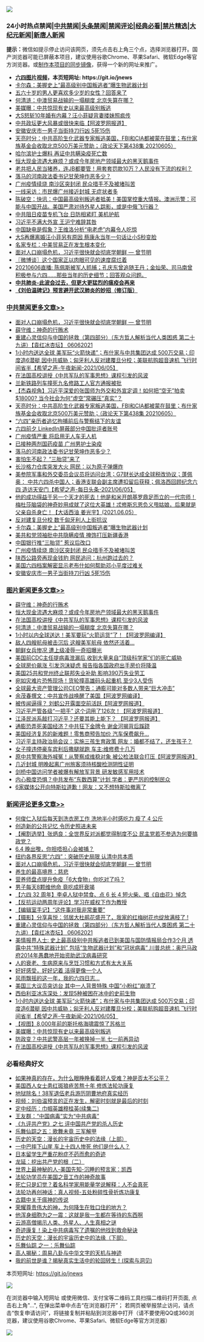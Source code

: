 ![](https://raw.githubusercontent.com/fqnews/bnews/master/64photo/fqnews-qr.jpg)

<div id="tt">
<h3>24小时热点禁闻|<a href="#%E4%B8%AD%E5%85%B1%E7%A6%81%E9%97%BB%E6%9B%B4%E5%A4%9A%E6%96%87%E7%AB%A0">中共禁闻</a>|<a href="#%E5%9B%BE%E7%89%87%E6%96%B0%E9%97%BB%E6%9B%B4%E5%A4%9A%E6%96%87%E7%AB%A0">头条禁闻</a>|<a href="#%E6%96%B0%E9%97%BB%E8%AF%84%E8%AE%BA%E6%9B%B4%E5%A4%9A%E6%96%87%E7%AB%A0">禁闻评论|<a href="#%E5%BF%85%E7%9C%8B%E7%BB%8F%E5%85%B8%E5%A5%BD%E6%96%87">经典必看|<a href="/video.md#%E7%A6%81%E7%89%87%E7%B2%BE%E9%80%89">禁片精选</a>|<a href="https://github.com/fqnews/djy/blob/master/gb/nf1351518.md#1">大纪元新闻</a>|<a href="https://github.com/fqnews/ntdtv/blob/master/gb/prog204.md#1">新唐人新闻</a></h3>
<div><b>提示：</b>微信如提示停止访问该网页，须先点击右上角三个点，选择浏览器打开。国产浏览器可能已屏蔽本项目，建议使用谷歌Chrome、苹果Safari、微软Edge等官方浏览器。或<a href="https://github.com/fqnews/bnews/blob/master/%E5%88%B6%E4%BD%9Cgit%E7%A6%81%E9%97%BB%E9%95%9C%E5%83%8F.md">制作本项目的同步镜像</a>，获得一个新的网址来推广。</div>
<ul>
<li><b><a href="http://d1.bdrive.tk/64.mp4" target="_blank">六四图片视频</a>，本页短网址: https://git.io/jnews</b></li>
<li><a href="/cbnews/20210606/1561146.md">卡尔森：美握史上“最高级别中国叛逃者”曝生物武器计划</a></li>
<li><a href="/lifebaike/20210605/1561041.md">五六十岁的男人更喜欢多少岁的女性？回答来了</a></li>
<li><a href="/topimagenews/20210606/1561115.md">何清涟：中澳贸易战输的一塌糊度 北京失算在哪？</a></li>
<li><a href="/comments/20210606/1561353.md">美媒曝：中共惊现有史以来最高级别叛逃</a></li>
<li><a href="/yule/20210606/1561090.md">大S怒斩10年婚有内幕？汪小菲疑背妻搂妹照疯传</a></li>
<li><a href="/cnnews/20210606/1561326.md">中共政坛更大风暴或很快来临【阿波罗网报道】</a></li>
<li><a href="/cbnews/20210605/1560983.md">安徽安庆市一男子当街持刀行凶 5死15伤</a></li>
<li><a href="/cbnews/20210606/1561281.md">天亮时分：中共高阶生化武器专家叛逃美国，FBI和CIA都被蒙在鼓里；布什家族基金会收取北京500万美元赞助；（政论天下第438集 20210605）</a></li>
<li><a href="/ssgc/20210605/1560962.md">哈尔滨护士爆料 再证中共瞒染疫死亡数</a></li>
<li><a href="/topimagenews/20210606/1561365.md">恒大现金流遇大麻烦？或成今年房地产领域最大的黑天鹅事件</a></li>
<li><a href="/bannedvideo/20210606/1561186.md">老共把人民当猪养，连JB都要管！用套套罚款10万？人民没有下流的权利？</a></li>
<li><a href="/cbnews/20210606/1561190.md">落马的河南政法委书记甘荣坤作恶多少？</a></li>
<li><a href="/cbnews/20210605/1560996.md">广州疫情续烧 南沙区突封闭 民众措手不及被堵叫苦</a></li>
<li><a href="/cnnews/20210606/1561138.md">一线采访：市民爆广州接近封城 无症状者多</a></li>
<li><a href="/bannedvideo/20210606/1561224.md">陈破空：快讯：中国最高级别叛逃者抵美！美国掌控重大情报。澳洲示警：可能与中国开战。美国严肃对待外星人踪影，或是中俄飞行器？</a></li>
<li><a href="/cnnews/20210605/1560973.md">中共阻日疫苗专机飞台 日防相紧盯 美机护航</a></li>
<li><a href="/comments/20210606/1561200.md">习近平不满大外宣 王沪宁难辞其咎</a></li>
<li><a href="/cnnews/20210605/1561042.md">中国缺电是假象？王维洛分析“电老虎”内幕令人吃惊</a></li>
<li><a href="/yule/20210606/1561171.md">大S再爆离婚汪小菲另有原因 蔡康永当年一句话让小S秒变脸</a></li>
<li><a href="/cnnews/20210606/1561149.md">名家专栏：中美贸易正在发生根本变化</a></li>
<li><a href="/comments/20210606/1561431.md">面对人口崩塌危机，习近平很快就会彻底学朝鲜 — 曾节明</a></li>
<li><a href="/ssgc/20210606/1561307.md">〖微博谈〗这个国家正以肉眼可见的速度腐烂着</a></li>
<li><a href="/bannedvideo/20210606/1561242.md">20210606直播: 陈佩斯被军人抓捕；孔庆东曾追随王丹；金灿荣、司马南曾积极参与六四......那些当年的历史细节；回答观众问题。</a></li>
<li><b><a href="/comments/20200211/1275071.md" target="_blank">中共肺炎-此波会过去，但更大更猛烈的瘟疫会再来</a></b></li>
<li><b><a href="/comments/20200207/1272816.md" target="_blank">《刘伯温碑记》预言避开武汉肺炎的妙招（修订版）</a></b></li>
</ul>
</div>

<div class="catlist">
<h3><a href="/cbnews/" target="_blank">中共禁闻</a><span><a href="/cbnews/" target="_blank" rel="nofollow">更多文章>></a></span></h3>
<ul>
<li><a href="/comments/20210606/1561431.md" target="_blank">面对人口崩塌危机，习近平很快就会彻底学朝鲜 — 曾节明</a></li>
<li><a href="/topimagenews/20210606/1561402.md" target="_blank">薛守维：神奇的行贿术</a></li>
<li><a href="/comments/20210606/1561386.md" target="_blank">重建心灵信仰与中国的拯救（第四部分）（东方哲人解析当代人类困惑  第二十九讲）【袁红冰杏坛】 06062021</a></li>
<li><a href="/comments/20210606/1561355.md" target="_blank">1小时内送达全球 美军玩“火箭快递”；布什家与中共集团达成 500万交易；印度造6潜艇 因中共威胁；匈牙利人反对建覆旦分校；美联航购超音速机 飞行时间省半【希望之声-午夜新闻-2021/06/05】</a></li>
<li><a href="/comments/20210606/1561346.md" target="_blank">在法国高校讲授《中共军队的军事思想》课程引发的风波</a></li>
<li><a href="/cbnews/20210606/1561317.md" target="_blank">兰新铁路列车撞死九名修路工人官方通报被批</a></li>
<li><a href="/comments/20210606/1561311.md" target="_blank">【杰森视角】习近平深爱的张国师为外交和外宣定调！如何把“空无”拍卖$18000? 当今社会为何“虚空”常碾压“真实”？</a></li>
<li><a href="/cbnews/20210606/1561281.md" target="_blank">天亮时分：中共高阶生化武器专家叛逃美国，FBI和CIA都被蒙在鼓里；布什家族基金会收取北京500万美元赞助；（政论天下第438集 20210605）</a></li>
<li><a href="/cbnews/20210606/1561234.md" target="_blank">“六四”亲历者追忆拘捕前后与警察结下的友谊</a></li>
<li><a href="/cbnews/20210606/1561210.md" target="_blank">六四前夕 LinkedIn屏蔽部分中国批评者账号</a></li>
<li><a href="/cbnews/20210606/1561209.md" target="_blank">广州疫情严重 将启用无人车无人机</a></li>
<li><a href="/cbnews/20210606/1561208.md" target="_blank">已接种两剂国药疫苗 广州男护士染疫</a></li>
<li><a href="/cbnews/20210606/1561190.md" target="_blank">落马的河南政法委书记甘荣坤作恶多少？</a></li>
<li><a href="/cbnews/20210606/1561189.md" target="_blank">害怕生不起？ “三胎贷”来了</a></li>
<li><a href="/cbnews/20210606/1561188.md" target="_blank">长沙格力仓库突发大火 网民：以为原子弹爆炸</a></li>
<li><a href="/comments/20210606/1561181.md" target="_blank">美参院军事和外交委员会议员将访问台湾；G7财长达成全球税改协议；蓬佩奥： 中共六四杀中国人；香港支联会副主席遭扣留后获释；佩洛西回顾纪念六四 造访天安门【希望之声-每日头条-2021/06/05】</a></li>
<li><a href="/comments/20210606/1561180.md" target="_blank">他的成功得益于另一个天才的死去！他是和米开朗基罗鼎足而立的一代宗师！梅杜莎脑袋的神奇妙用成就了这位大英雄！忒修斯忘恩负义甩姑娘，后果就是父亲自杀身亡！【大话西油 姜光宇】(2021.06.05）</a></li>
<li><a href="/cbnews/20210606/1561162.md" target="_blank">反对建复旦分校 数千匈牙利人上街抗议</a></li>
<li><a href="/cbnews/20210606/1561146.md" target="_blank">卡尔森：美握史上“最高级别中国叛逃者”曝生物武器计划</a></li>
<li><a href="/cbnews/20210606/1561125.md" target="_blank">美共和党领袖批中共隐瞒疫情 掩饰打压新疆香港</a></li>
<li><a href="/cbnews/20210605/1561025.md" target="_blank">中国银行推“三胎贷” 惹议后改口</a></li>
<li><a href="/cbnews/20210605/1560996.md" target="_blank">广州疫情续烧 南沙区突封闭 民众措手不及被堵叫苦</a></li>
<li><a href="/cbnews/20210605/1560994.md" target="_blank">陕西公路旁再现金钱豹 网民追问：杭州跑过去的？</a></li>
<li><a href="/cbnews/20210605/1560990.md" target="_blank">美国六四档案解密显示老布什如何帮助邓小平度过难关</a></li>
<li><a href="/cbnews/20210605/1560983.md" target="_blank">安徽安庆市一男子当街持刀行凶 5死15伤</a></li>

</ul>
</div>
<div class="catlist">
<h3><a href="/topimagenews/" target="_blank">图片新闻</a><span><a href="/topimagenews/" target="_blank" rel="nofollow">更多文章>></a></span></h3>
<ul>
<li><a href="/topimagenews/20210606/1561402.md" target="_blank">薛守维：神奇的行贿术</a></li>
<li><a href="/topimagenews/20210606/1561365.md" target="_blank">恒大现金流遇大麻烦？或成今年房地产领域最大的黑天鹅事件</a></li>
<li><a href="/comments/20210606/1561346.md" target="_blank">在法国高校讲授《中共军队的军事思想》课程引发的风波</a></li>
<li><a href="/topimagenews/20210606/1561115.md" target="_blank">何清涟：中澳贸易战输的一塌糊度 北京失算在哪？</a></li>
<li><a href="/topimagenews/20210605/1560838.md" target="_blank">1小时以内全球送达！美军要玩“火箭运货”了！【阿波罗网编译】</a></li>
<li><a href="/topimagenews/20210605/1560764.md" target="_blank">敌人四艘航母被击沉后 这艘美军航母 依然还活着&#8230;</a></li>
<li><a href="/topimagenews/20210605/1560763.md" target="_blank">朝鲜女兵惨况 遭上级凌辱一奇招曝光</a></li>
<li><a href="/topimagenews/20210604/1560399.md" target="_blank">美国前CDC主任提病毒泄漏后 收到大量来自“顶级科学家”们的死亡威胁</a></li>
<li><a href="/topimagenews/20210604/1559716.md" target="_blank">全球房价飙涨 引发泡沫疑虑 报告指各国政府出手房价将降温</a></li>
<li><a href="/topimagenews/20210604/1559658.md" target="_blank">美国25共和党州终止联邦失业补助 影响390万失业劳工</a></li>
<li><a href="/topimagenews/20210604/1559625.md" target="_blank">宛如灾难片恐怖现场！货轮撞高雄码头起重机 至少3人受伤</a></li>
<li><a href="/topimagenews/20210604/1559624.md" target="_blank">全球最大资产管理公司CEO警告：通膨可能对多数人带来“巨大冲击”</a></li>
<li><a href="/topimagenews/20210603/1559198.md" target="_blank">余茂春撰文：中共宣传战唤醒了美国【阿波罗网编译】</a></li>
<li><a href="/topimagenews/20210602/1558626.md" target="_blank">被传闻逼得？ 刘鹤公开露面空前活跃【阿波罗网报道】</a></li>
<li><a href="/topimagenews/20210602/1558579.md" target="_blank">习近平严管各级“一把手” 这个词用了126次！【阿波罗网报道】</a></li>
<li><a href="/topimagenews/20210601/1557942.md" target="_blank">江泽民派系敲打习近平？还要其能上能下？ 【阿波罗网报道】</a></li>
<li><a href="/topimagenews/20210601/1557763.md" target="_blank">通膨恐弄死美国经济？中共狂下金牌令 谢金河揭背后蹊跷</a></li>
<li><a href="/topimagenews/20210601/1557490.md" target="_blank">美国经济复苏的新难题！零售商预告加价 汽车保费飙升…</a></li>
<li><a href="/topimagenews/20210531/1557253.md" target="_blank">习近平主持政治局会议：实施三孩生育政策 网友：婚都不结了，还生孩子？</a></li>
<li><a href="/topimagenews/20210531/1557216.md" target="_blank">女子撞违停豪车宾利后撒腿就跑 车主:维修费十几万</a></li>
<li><a href="/topimagenews/20210531/1557014.md" target="_blank">原中共警察海外喊冤！从警察成维稳对象 被公检法联合打压【阿波罗网报道】</a></li>
<li><a href="/topimagenews/20210531/1556882.md" target="_blank">几近封城 明晚起离广州旅客须持核酸检测阴性证明</a></li>
<li><a href="/topimagenews/20210531/1556881.md" target="_blank">剑桥中国访问学者被爆有解放军背景 研发敏感军用技术</a></li>
<li><a href="/topimagenews/20210530/1556364.md" target="_blank">内心极度恐惧？中共发布“东数西算”计划 学者：更严厉的控制民众</a></li>
<li><a href="/topimagenews/20210529/1556157.md" target="_blank">6家媒体公开向特斯拉道歉！网友：又不想特斯拉撤离了</a></li>

</ul>
</div>
<div class="catlist">
<h3><a href="/comments/" target="_blank">新闻评论</a><span><a href="/comments/" target="_blank" rel="nofollow">更多文章>></a></span></h3>
<ul>
<li><a href="/comments/20210606/1561473.md" target="_blank">何俊仁入狱后每天到洗衣房工作 洗地半小时感吃力 瘦了 4 公斤</a></li>
<li><a href="/comments/20210606/1561472.md" target="_blank">创造新的公共记忆 令历史照进未来</a></li>
<li><a href="/comments/20210606/1561471.md" target="_blank">【阉割选举】张炳良：全世界反对派都觉得制度不公 民主党若不参选为何要搞政党？</a></li>
<li><a href="/comments/20210606/1561470.md" target="_blank">6.4 晚出嚟，你担唔担心会被捕？</a></li>
<li><a href="/comments/20210606/1561467.md" target="_blank">纽约各界反思“六四”：突破历史局限 认清中共本质</a></li>
<li><a href="/comments/20210606/1561431.md" target="_blank">面对人口崩塌危机，习近平很快就会彻底学朝鲜 — 曾节明</a></li>
<li><a href="/comments/20210606/1561440.md" target="_blank">养生的最高境界：慈悲</a></li>
<li><a href="/comments/20210606/1561439.md" target="_blank">营养师盘点提升免疫「6大食物」你吃对了吗？</a></li>
<li><a href="/comments/20210606/1561432.md" target="_blank">男子每天8颗维他命 竟吃成肝衰竭</a></li>
<li><a href="/comments/20210606/1561421.md" target="_blank">【六四 32 周年】李卓人狱中禁食、点 6 长 4 短火柴、唱《自由花》悼念</a></li>
<li><a href="/comments/20210606/1561420.md" target="_blank">【反抗运动两周年评论】学习在威权下作为教授</a></li>
<li><a href="/comments/20210606/1561419.md" target="_blank">【编辑室手记】“这件事对我非常重要”</a></li>
<li><a href="/comments/20210606/1561387.md" target="_blank">【摄影】分享喜悦：邻居大杜鹃花盛开了，我家的红梅树花也绽放满枝了 !</a></li>
<li><a href="/comments/20210606/1561386.md" target="_blank">重建心灵信仰与中国的拯救（第四部分）（东方哲人解析当代人类困惑  第二十九讲）【袁红冰杏坛】 06062021</a></li>
<li><a href="/comments/20210606/1561375.md" target="_blank">美情报界人士:  史上最高级别中共叛逃者已到美国与国防情报局合作3个月 透露中共“特殊武器计划” 包括“生物武器计划”和“冠状病毒”  川普总统：奥巴马政府2014年愚蠢地开始资助武汉病毒研究</a></li>
<li><a href="/comments/20210606/1561373.md" target="_blank">人的衰老、生病原来与烹饪习惯和方式有太大关系</a></li>
<li><a href="/comments/20210606/1561369.md" target="_blank">好好感受，好好记着 活得更像一个人</a></li>
<li><a href="/comments/20210606/1561368.md" target="_blank">风雨飘摇的这一年，我的六四日志…</a></li>
<li><a href="/comments/20210606/1561367.md" target="_blank">美国三大议员突访台 其中一人背景特殊 中国“小粉红”崩溃了</a></li>
<li><a href="/comments/20210606/1561366.md" target="_blank">西伯利亚冰冻深处：发现5种被困在冰中的史前生物</a></li>
<li><a href="/comments/20210606/1561355.md" target="_blank">1小时内送达全球 美军玩“火箭快递”；布什家与中共集团达成 500万交易；印度造6潜艇 因中共威胁；匈牙利人反对建覆旦分校；美联航购超音速机 飞行时间省半【希望之声-午夜新闻-2021/06/05】</a></li>
<li><a href="/comments/20210606/1561354.md" target="_blank">【视图】8,000年前的斯托格海啸震惊了苏格兰</a></li>
<li><a href="/comments/20210606/1561353.md" target="_blank">美媒曝：中共惊现有史以来最高级别叛逃</a></li>
<li><a href="/comments/20210606/1561350.md" target="_blank">防政变？中共武警高层一年被换掉一半 七一前再异动</a></li>
<li><a href="/comments/20210606/1561346.md" target="_blank">在法国高校讲授《中共军队的军事思想》课程引发的风波</a></li>

</ul>
</div>

<div class="catlist">
<h3>必看经典好文</h3>
<ul>
<li><a href="/comments/20200623/1346844.md" target="_blank">如果神真的存在，为什么眼睁睁看着好人受难？神是否太不公平？</a></li>
<li><a href="/comments/20190126/1070164.md" target="_blank">美国西人女士患红斑狼疮苦熬十年 修炼法轮功康复</a></li>
<li><a href="/cbnews/20200531/1337381.md" target="_blank">地狱除名！38军退伍老兵游历阴曹地府真实经历</a></li>
<li><a href="/comments/20200628/1351782.md" target="_blank">视频：刘伯温预言的正在发生，解密时刻就是最后的时刻</a></li>
<li><a href="/tculture/20161102/608445.md" target="_blank">定中经历：巾帼英雄穆桂英(续集二)</a></li>
<li><a href="/comments/20200318/1295755.md" target="_blank">王友群：“中国病毒”实为“中共病毒”</a></li>
<li><a href="/bookonline/20131116/201048.md" target="_blank">《九评共产党》之七 评中国共产党的杀人历史</a></li>
<li><a href="/tculture/20170715/791820.md" target="_blank">乐舞仙踪之五：歌舞未竟 三军解甲</a></li>
<li><a href="/tculture/20121025/73065.md" target="_blank">历史的天空：漫长的宇宙历史中的法缘（上部）</a></li>
<li><a href="/cbnews/20200611/1343057.md" target="_blank">一中巴摔下山崖 车上十四人惨死 他们是什么人？</a></li>
<li><a href="/comments/20210324/1511732.md" target="_blank">日本留学生严重花粉症不药而愈的奇迹</a></li>
<li><a href="/comments/20200928/1404653.md" target="_blank">龙延：挖出共产党的根（二）</a></li>
<li><a href="/comments/20200605/783244.md" target="_blank">世界上最神秘的人-美国先知-沉睡的预言家：凯西</a></li>
<li><a href="/comments/20200511/1326751.md" target="_blank">法轮功学员在美国之音工作的神奇故事</a></li>
<li><a href="/comments/20200704/1355375.md" target="_blank">死亡只是幻觉？着名科学家用能量学说解释：人不会真死</a></li>
<li><a href="/comments/20190516/1128964.md" target="_blank">法轮功再创神话：真人视频-五处粉碎性骨折炼功康复</a></li>
<li><a href="/ccpdope/20200531/1337409.md" target="_blank">古籍中关于瘟神的传说</a></li>
<li><a href="/comments/20200618/1346830.md" target="_blank">荣耀尊贵伟大的神，为何降生在牲口住的地方？</a></li>
<li><a href="/topimagenews/20210219/1489990.md" target="_blank">他浑身细胞为之一震：这就是我一生都在等待的东西啊</a></li>
<li><a href="/comments/20200919/82684.md" target="_blank">云游高僧揭示人类、外星人、人生真相之谜</a></li>
<li><a href="/topimagenews/20210131/1478453.md" target="_blank">奇迹康复！染上中共病毒写了遗嘱的他找到救命秘诀</a></li>
<li><a href="/tculture/20121025/73066.md" target="_blank">历史的天空：漫长的宇宙历史中的法缘（下部）</a></li>
<li><a href="/tculture/20170710/789533.md" target="_blank">乐舞仙踪 之一：乐舞仙踪</a></li>
<li><a href="/aomi/history/20170924/831575.md" target="_blank">高人揭秘：周易八卦与中华文字的天机与神迹</a></li>
<li><a href="/comments/20200715/1359453.md" target="_blank">我的前世是谁？揭秘真实生活中的轮回转生！(探索与洞见)</a></li>

</ul>
</div>

本页短网址: https://git.io/jnews

![](https://raw.githubusercontent.com/fqnews/bnews/master/64photo/fqnews-qr.jpg)

在浏览器中输入短网址 或使用微信、支付宝等二维码工具扫描二维码打开页面, 点击右上角"...", 在弹出菜单中点击“在浏览器打开”； 若网页被举报禁止访问，请点击“恢复申请访问”，将链接复制并粘贴到浏览器中打开（请不要使用QQ或360浏览器，建议使用谷歌Chrome、苹果Safari、微软Edge等官方浏览器）

![](https://raw.githubusercontent.com/fqnews/bnews/master/64photo/wx.jpg)